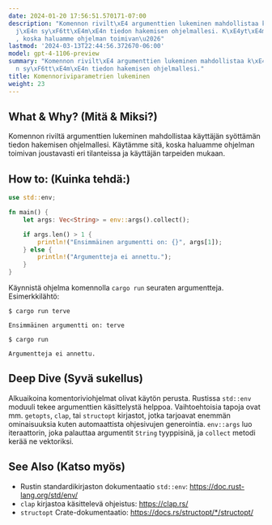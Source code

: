 ```yaml
---
date: 2024-01-20 17:56:51.570171-07:00
description: "Komennon rivilt\xE4 argumenttien lukeminen mahdollistaa k\xE4ytt\xE4\
  j\xE4n sy\xF6tt\xE4m\xE4n tiedon hakemisen ohjelmallesi. K\xE4yt\xE4mme sit\xE4\
  , koska haluamme ohjelman toimivan\u2026"
lastmod: '2024-03-13T22:44:56.372670-06:00'
model: gpt-4-1106-preview
summary: "Komennon rivilt\xE4 argumenttien lukeminen mahdollistaa k\xE4ytt\xE4j\xE4\
  n sy\xF6tt\xE4m\xE4n tiedon hakemisen ohjelmallesi."
title: Komennoriviparametrien lukeminen
weight: 23
---
```


## What & Why? (Mitä & Miksi?)
Komennon riviltä argumenttien lukeminen mahdollistaa käyttäjän syöttämän tiedon hakemisen ohjelmallesi. Käytämme sitä, koska haluamme ohjelman toimivan joustavasti eri tilanteissa ja käyttäjän tarpeiden mukaan.

## How to: (Kuinka tehdä:)
```Rust
use std::env;

fn main() {
    let args: Vec<String> = env::args().collect();

    if args.len() > 1 {
        println!("Ensimmäinen argumentti on: {}", args[1]);
    } else {
        println!("Argumentteja ei annettu.");
    }
}
```
Käynnistä ohjelma komennolla `cargo run` seuraten argumentteja. Esimerkkilähtö:

`$ cargo run terve`
```
Ensimmäinen argumentti on: terve
```

`$ cargo run`
```
Argumentteja ei annettu.
```

## Deep Dive (Syvä sukellus)
Alkuaikoina komentoriviohjelmat olivat käytön perusta. Rustissa `std::env` moduuli tekee argumenttien käsittelystä helppoa. Vaihtoehtoisia tapoja ovat mm. `getopts`, `clap`, tai `structopt` kirjastot, jotka tarjoavat enemmän ominaisuuksia kuten automaattista ohjesivujen generointia. `env::args` luo iteraattorin, joka palauttaa argumentit `String` tyyppisinä, ja `collect` metodi kerää ne vektoriksi.

## See Also (Katso myös)
- Rustin standardikirjaston dokumentaatio `std::env`: https://doc.rust-lang.org/std/env/
- `clap` kirjastoa käsittelevä ohjeistus: https://clap.rs/
- `structopt` Crate-dokumentaatio: https://docs.rs/structopt/*/structopt/
